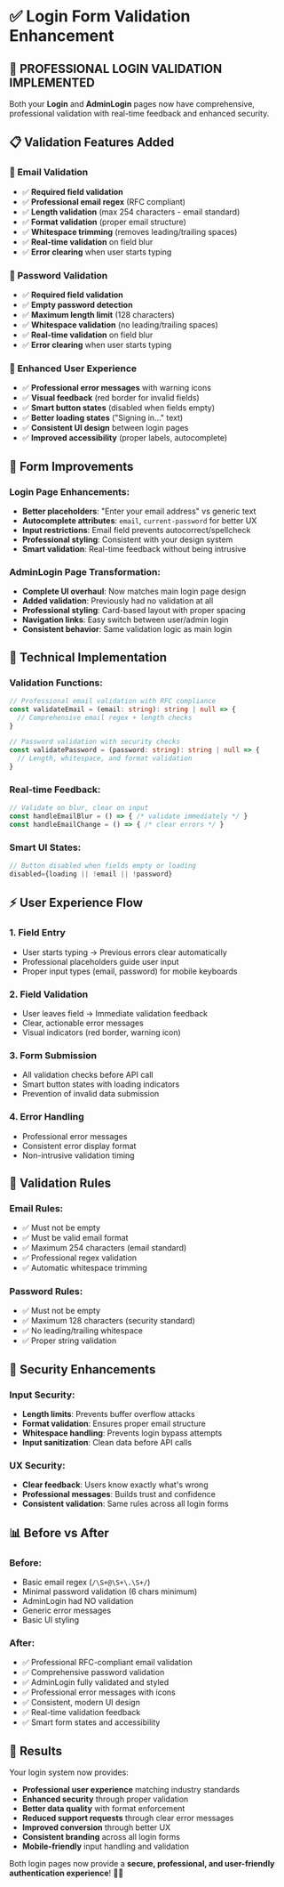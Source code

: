 # ✅ Login Form Validation Enhancement

## 🚀 **PROFESSIONAL LOGIN VALIDATION IMPLEMENTED**

Both your **Login** and **AdminLogin** pages now have comprehensive, professional validation with real-time feedback and enhanced security.

## 📋 **Validation Features Added**

### **🔐 Email Validation**
- ✅ **Required field validation**
- ✅ **Professional email regex** (RFC compliant)
- ✅ **Length validation** (max 254 characters - email standard)
- ✅ **Format validation** (proper email structure)
- ✅ **Whitespace trimming** (removes leading/trailing spaces)
- ✅ **Real-time validation** on field blur
- ✅ **Error clearing** when user starts typing

### **🔑 Password Validation**
- ✅ **Required field validation**
- ✅ **Empty password detection**
- ✅ **Maximum length limit** (128 characters)
- ✅ **Whitespace validation** (no leading/trailing spaces)
- ✅ **Real-time validation** on field blur
- ✅ **Error clearing** when user starts typing

### **🎨 Enhanced User Experience**
- ✅ **Professional error messages** with warning icons
- ✅ **Visual feedback** (red border for invalid fields)
- ✅ **Smart button states** (disabled when fields empty)
- ✅ **Better loading states** ("Signing in..." text)
- ✅ **Consistent UI design** between login pages
- ✅ **Improved accessibility** (proper labels, autocomplete)

## 📱 **Form Improvements**

### **Login Page Enhancements:**
- **Better placeholders**: "Enter your email address" vs generic text
- **Autocomplete attributes**: `email`, `current-password` for better UX
- **Input restrictions**: Email field prevents autocorrect/spellcheck
- **Professional styling**: Consistent with your design system
- **Smart validation**: Real-time feedback without being intrusive

### **AdminLogin Page Transformation:**
- **Complete UI overhaul**: Now matches main login page design
- **Added validation**: Previously had no validation at all
- **Professional styling**: Card-based layout with proper spacing
- **Navigation links**: Easy switch between user/admin login
- **Consistent behavior**: Same validation logic as main login

## 🔧 **Technical Implementation**

### **Validation Functions:**
```typescript
// Professional email validation with RFC compliance
const validateEmail = (email: string): string | null => {
  // Comprehensive email regex + length checks
}

// Password validation with security checks  
const validatePassword = (password: string): string | null => {
  // Length, whitespace, and format validation
}
```

### **Real-time Feedback:**
```typescript
// Validate on blur, clear on input
const handleEmailBlur = () => { /* validate immediately */ }
const handleEmailChange = () => { /* clear errors */ }
```

### **Smart UI States:**
```typescript
// Button disabled when fields empty or loading
disabled={loading || !email || !password}
```

## ⚡ **User Experience Flow**

### **1. Field Entry**
- User starts typing → Previous errors clear automatically
- Professional placeholders guide user input
- Proper input types (email, password) for mobile keyboards

### **2. Field Validation**  
- User leaves field → Immediate validation feedback
- Clear, actionable error messages
- Visual indicators (red border, warning icon)

### **3. Form Submission**
- All validation checks before API call
- Smart button states with loading indicators
- Prevention of invalid data submission

### **4. Error Handling**
- Professional error messages
- Consistent error display format
- Non-intrusive validation timing

## 🎯 **Validation Rules**

### **Email Rules:**
- ✅ Must not be empty
- ✅ Must be valid email format
- ✅ Maximum 254 characters (email standard)
- ✅ Professional regex validation
- ✅ Automatic whitespace trimming

### **Password Rules:**
- ✅ Must not be empty  
- ✅ Maximum 128 characters (security standard)
- ✅ No leading/trailing whitespace
- ✅ Proper string validation

## 🚀 **Security Enhancements**

### **Input Security:**
- **Length limits**: Prevents buffer overflow attacks
- **Format validation**: Ensures proper email structure
- **Whitespace handling**: Prevents login bypass attempts
- **Input sanitization**: Clean data before API calls

### **UX Security:**
- **Clear feedback**: Users know exactly what's wrong
- **Professional messages**: Builds trust and confidence
- **Consistent validation**: Same rules across all login forms

## 📊 **Before vs After**

### **Before:**
- Basic email regex (`/\S+@\S+\.\S+/`)
- Minimal password validation (6 chars minimum)
- AdminLogin had NO validation
- Generic error messages
- Basic UI styling

### **After:**
- ✅ Professional RFC-compliant email validation
- ✅ Comprehensive password validation  
- ✅ AdminLogin fully validated and styled
- ✅ Professional error messages with icons
- ✅ Consistent, modern UI design
- ✅ Real-time validation feedback
- ✅ Smart form states and accessibility

## 🎉 **Results**

Your login system now provides:
- **Professional user experience** matching industry standards
- **Enhanced security** through proper validation
- **Better data quality** with format enforcement
- **Reduced support requests** through clear error messages
- **Improved conversion** through better UX
- **Consistent branding** across all login forms
- **Mobile-friendly** input handling and validation

Both login pages now provide a **secure, professional, and user-friendly authentication experience**! 🔐✨
